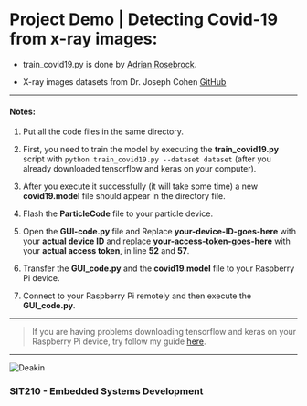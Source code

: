 # Project Demo | Detecting Covid-19 from x-ray images:
* train_covid19.py is done by [Adrian Rosebrock](https://www.pyimagesearch.com/2020/03/16/detecting-covid-19-in-x-ray-images-with-keras-tensorflow-and-deep-learning/).

* X-ray images datasets from Dr. Joseph Cohen [GitHub](https://github.com/ieee8023/covid-chestxray-dataset)


-------
#### Notes:

1. Put all the code files in the same directory.

1. First, you need to train the model by executing the **train_covid19.py** script with `python train_covid19.py --dataset dataset`
(after you already downloaded tensorflow and keras on your computer).
    
1. After you execute it successfully (it will take some time) a new **covid19.model** file should appear in the directory file.

1. Flash the **ParticleCode** file to your particle device.

1. Open the **GUI-code.py** file and Replace **your-device-ID-goes-here** with your **actual device ID** and replace **your-access-token-goes-here** with your **actual access token**, in line **52** and **57**.

1. Transfer the **GUI_code.py** and the **covid19.model** file to your Raspberry Pi device.

1. Connect to your Raspberry Pi remotely and then execute the **GUI_code.py**.


-----


> If you are having problems downloading tensorflow and keras on your Raspberry Pi device, try follow my guide [here](https://www.hackster.io/moe-hdaib/detecting-covid-19-from-x-ray-images-d4fd38).

-----
![Deakin][logo]

[logo]: https://d1yjjnpx0p53s8.cloudfront.net/styles/logo-thumbnail/s3/042014/deakin_univerity_0.png?itok=FRUYHSNi "Deakin University"


###         SIT210 - Embedded Systems Development

